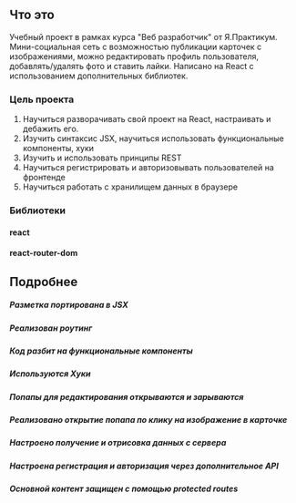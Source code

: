 ## Что это
Учебный проект в рамках курса "Веб разработчик" от Я.Практикум. 
Мини-социальная сеть с возможностью публикации карточек с изображениями, можно редактировать профиль пользователя, добавлять/удалять фото и ставить лайки.
Написано на React с использованием дополнительных библиотек.

### Цель проекта
1. Научиться разворачивать свой проект на React, настраивать и дебажить его.
2. Изучить синтаксис JSX, научиться использовать функциональные компоненты, хуки
3. Изучить и использовать принципы REST
4. Научиться регистрировать и авторизовывать пользователей на фронтенде
5. Научиться работать с хранилищем данных в браузере

### Библиотеки
#### react
#### react-router-dom


## Подробнее

##### Разметка портирована в JSX

##### Реализован роутинг

##### Код разбит на функциональные компоненты

##### Используются Хуки

##### Попапы для редактирования открываются и зарываются

##### Реализовано открытие попапа по клику на изображение в карточке

##### Настроено получение и отрисовка данных с сервера

##### Настроена регистрация и авторизация через дополнительное API 

##### Основной контент защищен с помощью protected routes

